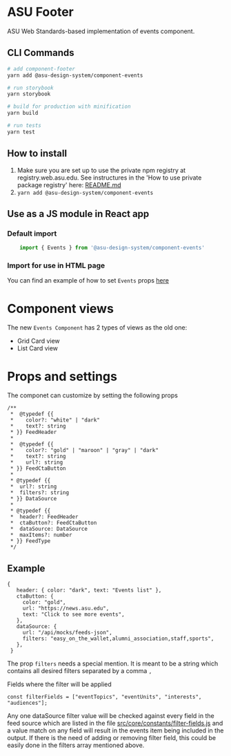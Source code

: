 # ASU Footer
ASU Web Standards-based implementation of events component.

## CLI Commands

``` bash
# add component-footer
yarn add @asu-design-system/component-events

# run storybook
yarn storybook

# build for production with minification
yarn build

# run tests
yarn test

```

## How to install

1. Make sure you are set up to use the private npm registry at registry.web.asu.edu. See instructures in the 'How to use private package registry' here: [README.md](../../README.md)
2. ```yarn add @asu-design-system/component-events```

## Use as a JS module in React app

### Default import
```JAVASCRIPT
    import { Events } from '@asu-design-system/component-events'
```

### Import for use in HTML page
You can find an example of how to set `Events` props [here](/packages/component-events/examples/cardsGridEvents.html)

# Component views
 The new `Events Component` has 2 types of views as the old one:

 - Grid Card view
 - List Card view
 # Props and settings

 The componet can customize by setting the following props

 ```JS
 /**
  *  @typedef {{
  *    color?: "white" | "dark"
  *    text?: string
  * }} FeedHeader
  *
  *  @typedef {{
  *    color?: "gold" | "maroon" | "gray" | "dark"
  *    text?: string
  *    url?: string
  * }} FeedCtaButton
  *
  * @typedef {{
  *  url?: string
  *  filters?: string
  * }} DataSource
  *
  * @typedef {{
  *  header?: FeedHeader
  *  ctaButton?: FeedCtaButton
  *  dataSource: DataSource
  *  maxItems?: number
  * }} FeedType
  */
 ```

 ## Example

 ```JS
 {
    header: { color: "dark", text: "Events list" },
    ctaButton: {
      color: "gold",
      url: "https://news.asu.edu",
      text: "Click to see more events",
    },
    dataSource: {
      url: "/api/mocks/feeds-json",
      filters: "easy_on_the_wallet,alumni_association,staff,sports",
    },
  }
 ```
The prop `filters` needs a special mention.
It is meant to be a string which contains all desired filters separated by a comma `,`

Fields where the filter will be applied

```JS
const filterFields = ["eventTopics", "eventUnits", "interests", "audiences"];
```

Any one dataSource filter value will be checked against every field in the feed source
which are listed in the file [src/core/constants/filter-fields.js](/packages/component-events/src/core/constants/filter-fields.js) and a value match on any field will result in the events item being included in the output.
If there is the need of adding or removing filter field, this could be easily done in the filters array mentioned above.
